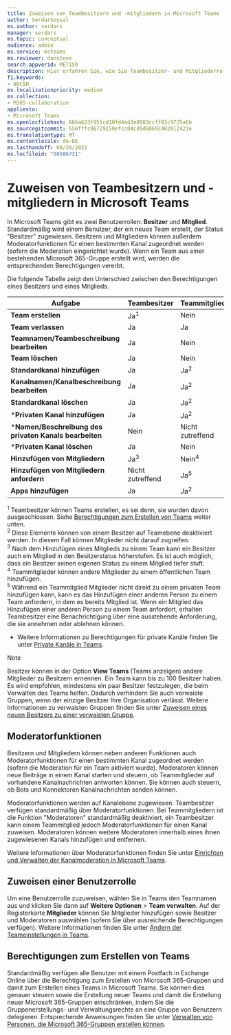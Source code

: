 ```yaml
---
title: Zuweisen von Teambesitzern und -mitgliedern in Microsoft Teams
author: SerdarSoysal
ms.author: serdars
manager: serdars
ms.topic: conceptual
audience: admin
ms.service: msteams
ms.reviewer: dansteve
search.appverid: MET150
description: Hier erfahren Sie, wie Sie Teambesitzer- und Mitgliederrollen sowie Berechtigungen (einschließlich Berechtigungen zum Erstellen von Teams) in Microsoft Teams zuweisen.
f1.keywords:
- NOCSH
ms.localizationpriority: medium
ms.collection:
- M365-collaboration
appliesto:
- Microsoft Teams
ms.openlocfilehash: 666a623f955cd10fd4ad3e0983ccff83c9725a6b
ms.sourcegitcommit: 556fffc96729150efcc04cd5d6069c402012421e
ms.translationtype: MT
ms.contentlocale: de-DE
ms.lasthandoff: 08/26/2021
ms.locfileid: "58586731"
---
```

# <a name="assign-team-owners-and-members-in-microsoft-teams"></a>Zuweisen von Teambesitzern und -mitgliedern in Microsoft Teams

In Microsoft Teams gibt es zwei Benutzerrollen: **Besitzer** und **Mitglied**. Standardmäßig wird einem Benutzer, der ein neues Team erstellt, der Status "Besitzer" zugewiesen. Besitzern und Mitgliedern können außerdem Moderatorfunktionen für einen bestimmten Kanal zugeordnet werden (sofern die Moderation eingerichtet wurde). Wenn ein Team aus einer bestehenden Microsoft 365-Gruppe erstellt wird, werden die entsprechenden Berechtigungen vererbt.

Die folgende Tabelle zeigt den Unterschied zwischen den Berechtigungen eines Besitzers und eines Mitglieds.


|    Aufgabe                               | Teambesitzer | Teammitglied |
|-----------------------------------|------------|-------------|
|          **Team erstellen**          |    Ja<sup>1</sup>     |     Nein      |
|          **Team verlassen**           |    Ja     |     Ja     |
|  **Teamnamen/Teambeschreibung bearbeiten**   |    Ja     |     Nein      |
|          **Team löschen**          |    Ja     |     Nein      |
|          **Standardkanal hinzufügen**          |    Ja     |    Ja<sup>2</sup>|
| **Kanalnamen/Kanalbeschreibung bearbeiten** |    Ja     |    Ja<sup>2</sup>|
|        **Standardkanal löschen**         |    Ja     |    Ja<sup>2</sup>|
|          ***Privaten Kanal hinzufügen**          |    Ja     |    Ja<sup>2</sup>|
| ***Namen/Beschreibung des privaten Kanals bearbeiten** |    Nein     |    Nicht zutreffend|
|        ***Privaten Kanal löschen**         |    Ja     |    Nein|
|          **Hinzufügen von Mitgliedern**          |  Ja<sup>3</sup>   |     Nein<sup>4</sup>    |
|          **Hinzufügen von Mitgliedern anfordern**          |  Nicht zutreffend   |     Ja<sup>5</sup>     |
|           **Apps hinzufügen**            |    Ja     |    Ja<sup>2</sup>|

<sup>1</sup> Teambesitzer können Teams erstellen, es sei denn, sie wurden davon ausgeschlossen. Siehe [Berechtigungen zum Erstellen von Teams](#permissions-to-create-teams) weiter unten.<br>
<sup>2</sup> Diese Elemente können von einem Besitzer auf Teamebene deaktiviert werden. In diesem Fall können Mitglieder nicht darauf zugreifen.<br>
<sup>3</sup> Nach dem Hinzufügen eines Mitglieds zu einem Team kann ein Besitzer auch ein Mitglied in den Besitzerstatus höherstufen. Es ist auch möglich, dass ein Besitzer seinen eigenen Status zu einem Mitglied tiefer stuft.<br>
<sup>4</sup> Teammitglieder können andere Mitglieder zu einem öffentlichen Team hinzufügen.<br>
<sup>5</sup> Während ein Teammitglied Mitglieder nicht direkt zu einem privaten Team hinzufügen kann, kann es das Hinzufügen einer anderen Person zu einem Team anfordern, in dem es bereits Mitglied ist. Wenn ein Mitglied das Hinzufügen einer anderen Person zu einem Team anfordert, erhalten Teambesitzer eine Benachrichtigung über eine ausstehende Anforderung, die sie annehmen oder ablehnen können.

* Weitere Informationen zu Berechtigungen für private Kanäle finden Sie unter [Private Kanäle in Teams](private-channels.md).

> [!NOTE]
> Besitzer können in der Option **View Teams** (Teams anzeigen) andere Mitglieder zu Besitzern ernennen. Ein Team kann bis zu 100 Besitzer haben. Es wird empfohlen, mindestens ein paar Besitzer festzulegen, die beim Verwalten des Teams helfen. Dadurch verhindern Sie auch verwaiste Gruppen, wenn der einzige Besitzer Ihre Organisation verlässt. Weitere Informationen zu verwaisten Gruppen finden Sie unter [Zuweisen eines neuen Besitzers zu einer verwaisten Gruppe](https://support.office.com/article/Assign-a-new-owner-to-an-orphaned-group-86bb3db6-8857-45d1-95c8-f6d540e45732).

## <a name="moderator-capabilities"></a>Moderatorfunktionen

Besitzern und Mitgliedern können neben anderen Funktionen auch Moderatorfunktionen für einen bestimmten Kanal zugeordnet werden (sofern die Moderation für ein Team aktiviert wurde). Moderatoren können neue Beiträge in einem Kanal starten und steuern, ob Teammitglieder auf vorhandene Kanalnachrichten antworten können. Sie können auch steuern, ob Bots und Konnektoren Kanalnachrichten senden können.

Moderatorfunktionen werden auf Kanalebene zugewiesen. Teambesitzer verfügen standardmäßig über Moderatorfunktionen. Bei Teammitgliedern ist die Funktion "Moderatoren" standardmäßig deaktiviert, ein Teambesitzer kann einem Teammitglied jedoch Moderatorfunktionen für einen Kanal zuweisen. Moderatoren können weitere Moderatoren innerhalb eines ihnen zugewiesenen Kanals hinzufügen und entfernen.

Weitere Informationen über Moderatorfunktionen finden Sie unter [Einrichten und Verwalten der Kanalmoderation in Microsoft Teams](manage-channel-moderation-in-teams.md).

## <a name="assign-a-user-role"></a>Zuweisen einer Benutzerrolle

Um eine Benutzerrolle zuzuweisen, wählen Sie in Teams den Teamnamen aus und klicken Sie dann auf **Weitere Optionen** > **Team verwalten**. Auf der Registerkarte **Mitglieder** können Sie Mitglieder hinzufügen sowie Besitzer und Moderatoren auswählen (sofern Sie über ausreichende Berechtigungen verfügen). Weitere Informationen finden Sie unter [Ändern der Teameinstellungen in Teams](https://support.office.com/article/ce053b04-1b8e-4796-baa8-90dc427b3acc).

## <a name="permissions-to-create-teams"></a>Berechtigungen zum Erstellen von Teams

Standardmäßig verfügen alle Benutzer mit einem Postfach in Exchange Online über die Berechtigung zum Erstellen von Microsoft 365-Gruppen und damit zum Erstellen eines Teams in Microsoft Teams. Sie können dies genauer steuern sowie die Erstellung neuer Teams und damit die Erstellung neuer Microsoft 365-Gruppen einschränken, indem Sie die Gruppenerstellungs- und Verwaltungsrechte an eine Gruppe von Benutzern delegieren. Entsprechende Anweisungen finden Sie unter [Verwalten von Personen, die Microsoft 365-Gruppen erstellen können](https://support.office.com/article/manage-who-can-create-office-365-groups-4c46c8cb-17d0-44b5-9776-005fced8e618).
